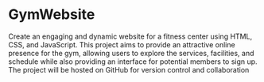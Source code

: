 # GymWebsite
Create an engaging and dynamic website for a fitness center using HTML, CSS, and JavaScript. This project aims to provide an attractive online presence for the gym, allowing users to explore the services, facilities, and schedule while also providing an interface for potential members to sign up. The project will be hosted on GitHub for version control and collaboration

